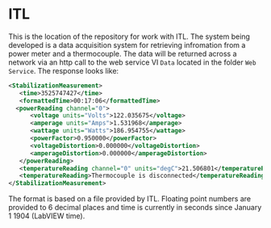 # ITL

This is the location of the repository for work with ITL.  The system being developed is a data acquisition system for retrieving infromation from a power meter and a thermocouple.  The data will be returned across a network via an http call to the web service VI ``Data`` located in the folder ``Web Service``.  The response looks like:

```xml
<StabilizationMeasurement>
   <time>3525747427</time>
   <formattedTime>00:17:06</formattedTime>
  <powerReading channel="0">
      <voltage units="Volts">122.035675</voltage>
      <amperage units="Amps">1.531968</amperage>
      <wattage units="Watts">186.954755</wattage>
      <powerFactor>0.950000</powerFactor>
      <voltageDistortion>0.000000</voltageDistortion>
      <amperageDistortion>0.000000</amperageDistortion>
   </powerReading>
   <temperatureReading channel="0" units="degC">21.506801</temperatureReading>
   <temperatureReading>Thermocouple is disconnected</temperatureReading>
</StabilizationMeasurement>
```

The format is based on a file provided by ITL.  Floating point numbers are provided to 6 decimal places and time is currently in seconds since January 1 1904 (LabVIEW time).
